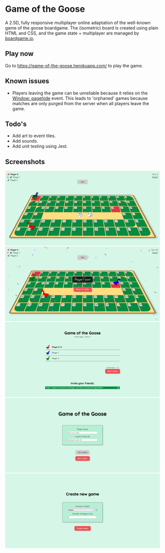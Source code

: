 # Game of the Goose

A 2.5D, fully responsive multiplayer online adaptation of the well-known game of the goose boardgame. The (isometric) board is created using plain HTML and CSS, and the game state + multiplayer are managed by [boardgame.io](https://boardgame.io/).

## Play now
Go to https://game-of-the-goose.herokuapp.com/ to play the game.

## Known issues
- Players leaving the game can be unreliable because it relies on the [Window: pagehide](https://developer.mozilla.org/en-US/docs/Web/API/Window/pagehide_event) event. This leads to 'orphaned' games because matches are only purged from the server when all players leave the game.

## Todo's
- Add art to event tiles.
- Add sounds.
- Add unit testing using Jest.

## Screenshots
![Board](https://raw.githubusercontent.com/rriesebos/game-of-the-goose/main/screenshots/board.png?token=GHSAT0AAAAAABOI47BTHXFJGC2SUZ2GGH52YPHA3BA)
![End screen after win](https://raw.githubusercontent.com/rriesebos/game-of-the-goose/main/screenshots/end-screen-win.png?token=GHSAT0AAAAAABOI47BSD5AN3NA5ZSD7FYWWYPHA4FQ)
![Lobby](https://raw.githubusercontent.com/rriesebos/game-of-the-goose/main/screenshots/lobby.png?token=GHSAT0AAAAAABOI47BSAHGYEMWWKUFPAWIUYPHA4GA)
![Home](https://raw.githubusercontent.com/rriesebos/game-of-the-goose/main/screenshots/home.png?token=GHSAT0AAAAAABOI47BSFQXQEDWEROEPVCK4YPHA5KA)
![Create game](https://raw.githubusercontent.com/rriesebos/game-of-the-goose/main/screenshots/create-game.png?token=GHSAT0AAAAAABOI47BS7E6WNLM6JKHPTTDQYPHA4FA)
